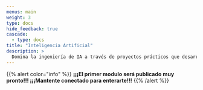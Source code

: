 ```yaml
---
menus: main
weight: 3
type: docs
hide_feedback: true
cascade:
  - type: docs
title: "Inteligencia Artificial"
description: >
  Domina la ingeniería de IA a través de proyectos prácticos que desarrollan habilidades para el mundo real, con cada concepto introducido exactamente cuando lo necesitas. Este enfoque centrado en proyectos te ayuda a crear un portafolio impresionante mientras desarrollas la experiencia profunda necesaria para tener éxito como ingeniero profesional de IA.
---
```


{{% alert color="info" %}}
**¡¡¡El primer modulo será publicado muy pronto!!! ¡¡¡Mantente conectado para enterarte!!!**
{{% /alert %}}

<!--
La _Ruta de Aprendizaje para Ingeniería de IA_ te transforma de principiante en IA a profesional calificado a través de un aprendizaje atractivo basado en proyectos. Comenzarás a construir aplicaciones fascinantes de IA desde el primer día, experimentando la emoción de crear sistemas funcionales antes de profundizar en la teoría subyacente.

A medida que avanzas por seis módulos cuidadosamente diseñados, enfrentarás desafíos cada vez más sofisticados que se construyen sobre tus habilidades crecientes. Cada proyecto introduce nuevos conceptos de forma natural, haciendo que temas complejos sean accesibles e inmediatamente aplicables para resolver problemas reales. Este enfoque de aprendizaje intuitivo crea conexiones significativas entre la teoría y la práctica.

Durante tu recorrido, desarrollarás una comprensión integral de la ingeniería moderna de IA—desde aplicaciones simples basadas en APIs hasta sistemas sofisticados que utilizan grandes modelos de lenguaje, visión por computadora, agentes autónomos e infraestructura de producción. Tu portafolio en expansión demostrará tu capacidad para construir desde chatbots inteligentes hasta sistemas complejos de razonamiento.

Al finalizar tu ruta de aprendizaje, poseerás experiencia de nivel senior en tu especialización elegida de IA, respaldada por un portafolio de proyectos impresionantes que demuestran tus capacidades a potenciales empleadores. También desarrollarás la confianza y los hábitos necesarios para mantenerte a la vanguardia de este campo en rápida evolución, preparado para abordar las oportunidades más desafiantes de ingeniería de IA en el mundo real.
-->
